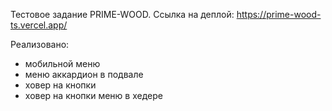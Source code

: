 
Тестовое задание PRIME-WOOD.
Ссылка на деплой:
https://prime-wood-ts.vercel.app/

Реализовано:
- мобильной меню 
- меню аккардион в подвале
- ховер на кнопки
- ховер на кнопки меню в хедере


